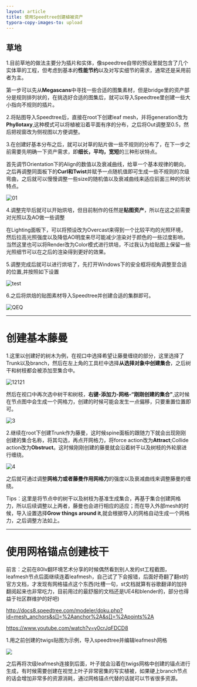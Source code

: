 ```yaml
---
layout: article
title: 使用Speedtree创建植被资产
typora-copy-images-to: upload
---
```


## 草地

1.目前草地的做法主要分为插片和实体，像speedtree自带的预设里就包含了几个实体草的工程，但考虑到基本的**性能节约**以及对写实细节的需求，通常还是采用前者为主。

第一步可以先从**Megascans**中寻找一些合适的图集素材，但是bridge里的资产部分是规则排列状的，在挑选好合适的图集后，就可以导入Speedtree里创建一些大小指向不规则的插片。

2.将贴图导入Speedtree后，直接在root下创建leaf mesh，并将generation改为**Phyllotaxy**,这种模式可以将植被沿着平面有序的分布，之后将Out调整至0.5，然后把视窗改为侧视图以方便调整。

3.在创建好基本分布之后，就可以对草的贴片做一些不规则的分布了，在下一步之前需要先明确一下资产需求，即**细长，平均，宽短**的三种形状特点。

首先调节Orientation下的Align的数值以及衰减曲线，给草一个基本规律的朝向，之后再调整同面板下的**Curl和Twist**并赋予一点随机值即可生成一些不规则的次级弯曲，之后就可以慢慢调整一些size的随机值以及衰减曲线来适应前面三种的形状特点。

![01](https://gitee.com/deng-qiwen/image/raw/master/blog/202201162330415.png)

4.调整完毕后就可以开始烘培，但目前制作的任然是**贴图资产**，所以在这之前需要对光照以及AO做一些调整

在Lighting面板下，可以将预设改为Overcast来得到一个比较平均的光照环境，然后拉高光照强度以及降低AO明度来尽可能减少渲染对于颜色的一些过度影响，当然这里也可以将Render改为Color模式进行烘培，不过我认为给贴图上保留一些光照细节可以在之后的渲染得到更好的效果。

5.调整完成后就可以进行烘培了，先打开Windows下的安全框将视角调整至合适的位置,并按照如下设置

![test](https://gitee.com/deng-qiwen/image/raw/master/blog/202201162323471.png)

6.之后将烘焙的贴图素材导入Speedtree并创建合适的集群即可。

![QEQ](https://gitee.com/deng-qiwen/image/raw/master/blog/202201162331569.png)

------

# 创建基本藤曼



1.这里以创建好的树木为例，在视口中选择希望让藤曼缠绕的部分，这里选择了Trunk以及branch，然后在左上角的工具栏中选择**从选择对象中创建集合**，之后树干和树枝都会被添加至集合中。

![12121](https://gitee.com/deng-qiwen/image/raw/master/blog/202201162332745.png)

然后在视口中再次选中树干和树枝，**右键-添加力-网格-“刚刚创建的集合"**,这时候在节点图中会生成一个网格力，创建的时候可能会发生一点偏移，只要重置位置即可。

![3](https://gitee.com/deng-qiwen/image/raw/master/blog/202201162334130.png)

2.继续在root下创建Trunk作为藤曼，这时候spine面板的跟随力下就会出现刚刚创建的集合名称，将其勾选，再点开网格力，将force action改为**Attract**;Collide action改为**Obstruct**。这时候刚刚创建的藤曼就会沿着树干以及树枝的外轮廓进行缠绕。

![4](https://gitee.com/deng-qiwen/image/raw/master/blog/202201162335570.png)

之后就可通过调整**网格力或者藤曼作用网格力**的强度以及衰减曲线来调整藤曼的缠绕。

Tips：这里是将节点中的树干以及树枝为基准生成集合，再基于集合创建网格力，所以后续调整以上两者，藤曼也会进行相应的适应；而在导入外部mesh的时候，导入设置选择**Grow things around it**,就会根据导入的网格自动生成一个网格力，之后调整方法如上。

------

# 使用网格锚点创建枝干

前言：之前在80lv翻环境艺术分享的时候偶然看到别人发的st工程截图，leafmesh节点后面继续连着leafmesh，自己试了下会报错，后面好奇翻了翻st的官方文档，才发现有网格锚点这个东西(吐槽一句，st文档就算有谷歌翻译的加持翻阅起来也非常吃力，目前用过的最舒服的文档还是UE4和blender的，部分也得益于社区群维护的好吧)

http://docs8.speedtree.com/modeler/doku.php?id=mesh_anchors&s[]=%2Aanchor%2A&s[]=%2Apoints%2A

https://www.youtube.com/watch?v=y0crJqFDCD8

1.用之前创建的twigs贴图为示例，导入speedtree并编辑leafmesh网格

![](https://gitee.com/deng-qiwen/image/raw/master/blog/202201162357110.png)

之后再将次级leafmesh连接到后面，叶子就会沿着在twigs网格中创建的锚点进行生成，有时候需要创建在视觉上叶子非常密集的写实植被，如果硬上branch节点的话会增加非常多的资源消耗，通过网格锚点代替的话就可以节省很多资源。

